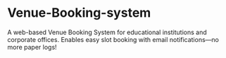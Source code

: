 # Venue-Booking-system
A web-based Venue Booking System for educational institutions and corporate offices. Enables easy slot booking with email notifications—no more paper logs!

